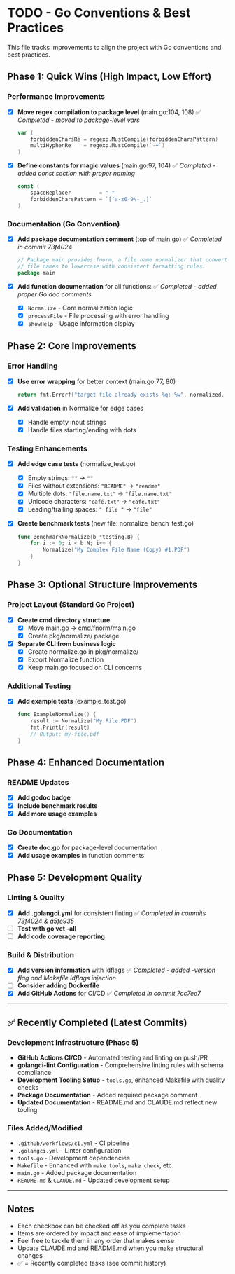 # TODO - Go Conventions & Best Practices

This file tracks improvements to align the project with Go conventions and best practices.

## Phase 1: Quick Wins (High Impact, Low Effort)

### Performance Improvements

- [x] **Move regex compilation to package level** (main.go:104, 108) ✅ _Completed - moved to package-level vars_

  ```go
  var (
      forbiddenCharsRe = regexp.MustCompile(forbiddenCharsPattern)
      multiHyphenRe    = regexp.MustCompile(`-+`)
  )
  ```

- [x] **Define constants for magic values** (main.go:97, 104) ✅ _Completed - added const section with proper naming_

  ```go
  const (
      spaceReplacer         = "-"
      forbiddenCharsPattern = `[^a-z0-9\-_.]`
  )
  ```

### Documentation (Go Convention)

- [x] **Add package documentation comment** (top of main.go) ✅ _Completed in commit 73f4024_

  ```go
  // Package main provides fnorm, a file name normalizer that converts
  // file names to lowercase with consistent formatting rules.
  package main
  ```

- [x] **Add function documentation** for all functions: ✅ _Completed - added proper Go doc comments_
  - [x] `Normalize` - Core normalization logic
  - [x] `processFile` - File processing with error handling
  - [x] `showHelp` - Usage information display

## Phase 2: Core Improvements

### Error Handling

- [x] **Use error wrapping** for better context (main.go:77, 80)

  ```go
  return fmt.Errorf("target file already exists %q: %w", normalized, os.ErrExist)
  ```

- [x] **Add validation** in Normalize for edge cases
  - [x] Handle empty input strings
  - [x] Handle files starting/ending with dots

### Testing Enhancements

- [x] **Add edge case tests** (normalize_test.go)
  - [x] Empty strings: `""` → `""`
  - [x] Files without extensions: `"README"` → `"readme"`
  - [x] Multiple dots: `"file.name.txt"` → `"file.name.txt"`
  - [x] Unicode characters: `"café.txt"` → `"cafe.txt"`
  - [x] Leading/trailing spaces: `" file "` → `"file"`

- [x] **Create benchmark tests** (new file: normalize_bench_test.go)

  ```go
  func BenchmarkNormalize(b *testing.B) {
      for i := 0; i < b.N; i++ {
          Normalize("My Complex File Name (Copy) #1.PDF")
      }
  }
  ```

## Phase 3: Optional Structure Improvements

### Project Layout (Standard Go Project)

- [x] **Create cmd directory structure**
  - [x] Move main.go → cmd/fnorm/main.go
  - [x] Create pkg/normalize/ package

- [x] **Separate CLI from business logic**
  - [x] Create normalize.go in pkg/normalize/
  - [x] Export Normalize function
  - [x] Keep main.go focused on CLI concerns

### Additional Testing

- [x] **Add example tests** (example_test.go)

  ```go
  func ExampleNormalize() {
      result := Normalize("My File.PDF")
      fmt.Println(result)
      // Output: my-file.pdf
  }
  ```

## Phase 4: Enhanced Documentation

### README Updates

- [x] **Add godoc badge**
- [x] **Include benchmark results**
- [x] **Add more usage examples**

### Go Documentation

- [x] **Create doc.go** for package-level documentation
- [x] **Add usage examples** in function comments

## Phase 5: Development Quality

### Linting & Quality

- [x] **Add .golangci.yml** for consistent linting ✅ _Completed in commits 73f4024 & a5fe935_
- [ ] **Test with go vet -all**
- [ ] **Add code coverage reporting**

### Build & Distribution

- [x] **Add version information** with ldflags ✅ _Completed - added -version flag and Makefile ldflags injection_
- [ ] **Consider adding Dockerfile**
- [x] **Add GitHub Actions** for CI/CD ✅ _Completed in commit 7cc7ee7_

---

## ✅ Recently Completed (Latest Commits)

### Development Infrastructure (Phase 5)

- **GitHub Actions CI/CD** - Automated testing and linting on push/PR
- **golangci-lint Configuration** - Comprehensive linting rules with schema compliance
- **Development Tooling Setup** - `tools.go`, enhanced Makefile with quality checks
- **Package Documentation** - Added required package comment
- **Updated Documentation** - README.md and CLAUDE.md reflect new tooling

### Files Added/Modified

- `.github/workflows/ci.yml` - CI pipeline
- `.golangci.yml` - Linter configuration
- `tools.go` - Development dependencies
- `Makefile` - Enhanced with `make tools`, `make check`, etc.
- `main.go` - Added package documentation
- `README.md` & `CLAUDE.md` - Updated development setup

---

## Notes

- Each checkbox can be checked off as you complete tasks
- Items are ordered by impact and ease of implementation
- Feel free to tackle them in any order that makes sense
- Update CLAUDE.md and README.md when you make structural changes
- ✅ = Recently completed tasks (see commit history)
